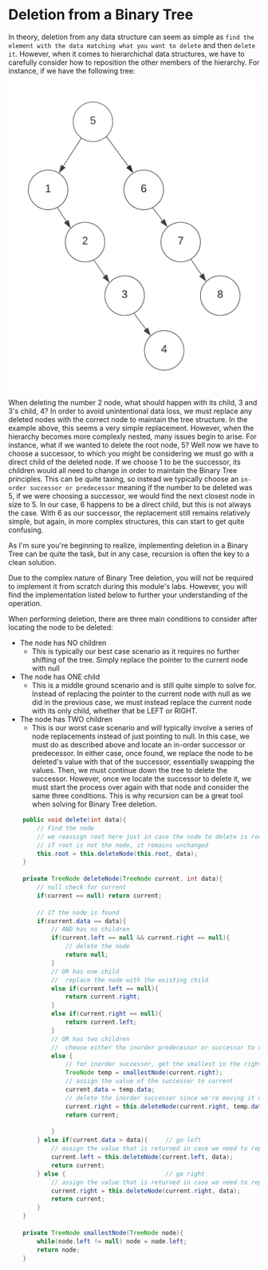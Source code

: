 # Deletion from a Binary Tree

In theory, deletion from any data structure can seem as simple as `find the element with the data matching what you want to delete` and then `delete it`. However, when it comes to hierarchichal data structures, we have to carefully consider how to reposition the other members of the hierarchy. For instance, if we have the following tree:

<img src="./Images/completedTree.png">

When deleting the number 2 node, what should happen with its child, 3 and 3's child, 4? In order to avoid unintentional data loss, we must replace any deleted nodes with the correct node to maintain the tree structure. In the example above, this seems a very simple replacement. However, when the hierarchy becomes more complexly nested, many issues begin to arise. For instance, what if we wanted to delete the root node, 5? Well now we have to choose a successor, to which you might be considering we must go with a direct child of the deleted node. If we choose 1 to be the successor, its children would all need to change in order to maintain the Binary Tree principles. This can be quite taxing, so instead we typically choose an `in-order successor or predecessor` meaning if the number to be deleted was 5, if we were choosing a successor, we would find the next closest node in size to 5. In our case, 6 happens to be a direct child, but this is not always the case. With 6 as our successor, the replacement still remains relatively simple, but again, in more complex structures, this can start to get quite confusing.

As I'm sure you're beginning to realize, implementing deletion in a Binary Tree can be quite the task, but in any case, recursion is often the key to a clean solution. 

Due to the complex nature of Binary Tree deletion, you will not be required to implement it from scratch during this module's labs. However, you will find the implementation listed below to further your understanding of the operation.

When performing deletion, there are three main conditions to consider after locating the node to be deleted:

- The node has NO children
    - This is typically our best case scenario as it requires no further shifting of the tree. Simply replace the pointer to the current node with null
- The node has ONE child
    - This is a middle ground scenario and is still quite simple to solve for. Instead of replacing the pointer to the current node with null as we did in the previous case, we must instead replace the current node with its only child, whether that be LEFT or RIGHT. 
- The node has TWO children
    - This is our worst case scenario and will typically involve a series of node replacements instead of just pointing to null. In this case, we must do as described above and locate an in-order successor or predecessor. In either case, once found, we replace the node to be deleted's value with that of the successor, essentially swapping the values. Then, we must continue down the tree to delete the successor. However, once we locate the successor to delete it, we must start the process over again with that node and consider the same three conditions. This is why recursion can be a great tool when solving for Binary Tree deletion.

```Java
    public void delete(int data){
        // Find the node
        // we reassign root here just in case the node to delete is root
        // if root is not the node, it remains unchanged
        this.root = this.deleteNode(this.root, data);
    }

    private TreeNode deleteNode(TreeNode current, int data){
        // null check for current
        if(current == null) return current;

        // If the node is found
        if(current.data == data){
            // AND has no children
            if(current.left == null && current.right == null){ 
                // delete the node
                return null;
            } 
            // OR has one child
            //  replace the node with the existing child
            else if(current.left == null){
                return current.right;
            } 
            else if(current.right == null){
                return current.left;
            }
            // OR has two children
            //  choose either the inorder predecessor or successor to replace
            else {
                // for inorder successor, get the smallest in the right subtree
                TreeNode temp = smallestNode(current.right);
                // assign the value of the successor to current
                current.data = temp.data;
                // delete the inorder successor since we're moving it up in the tree
                current.right = this.deleteNode(current.right, temp.data);
                return current;
                
            }
        } else if(current.data > data){     // go left
            // assign the value that is returned in case we need to replace a node
            current.left = this.deleteNode(current.left, data);
            return current;
        } else {                            // go right
            // assign the value that is returned in case we need to replace a node                 
            current.right = this.deleteNode(current.right, data);
            return current;
        }
    }

    private TreeNode smallestNode(TreeNode node){
        while(node.left != null) node = node.left;
        return node;
    }
```